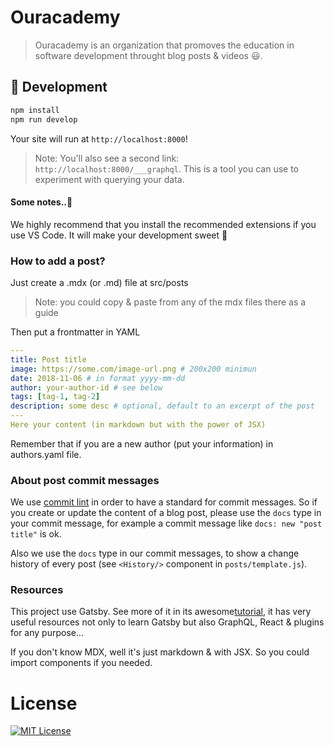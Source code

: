 # Ouracademy

> Ouracademy is an organization that promoves the education in software development throught blog posts & videos 😃.

## 🚀 Development

```bash
npm install
npm run develop
```

Your site will run at `http://localhost:8000`!

> Note: You'll also see a second link: `http://localhost:8000/___graphql`. This is a tool you can use to experiment with querying your data.

#### Some notes..🧐

We highly recommend that you install the recommended extensions if you use VS Code. It will make your development sweet 🍰

### How to add a post?

Just create a .mdx (or .md) file at src/posts

> Note: you could copy & paste from any of the mdx files there as a guide

Then put a frontmatter in YAML

```yaml
---
title: Post title
image: https://some.com/image-url.png # 200x200 minimun
date: 2018-11-06 # in format yyyy-mm-dd
author: your-author-id # see below
tags: [tag-1, tag-2]
description: some desc # optional, default to an excerpt of the post
---
Here your content (in markdown but with the power of JSX)
```

Remember that if you are a new author (put your information) in authors.yaml file.

### About post commit messages

We use [commit lint](https://conventional-changelog.github.io/commitlint/#/) in order to have a standard for commit messages. So if you create or update the content of a blog post, please use the `docs` type in your commit message, for example a commit message like `docs: new "post title"` is ok.

Also we use the `docs` type in our commit messages, to show a change history of every post (see `<History/>` component in `posts/template.js`).

### Resources

This project use Gatsby. See more of it in its awesome[tutorial](https://www.gatsbyjs.org/tutorial/part-five/#introducing-graphiql), it has very useful resources not only to learn Gatsby but also GraphQL, React & plugins for any purpose...

If you don't know MDX, well it's just markdown & with JSX. So you could import components if you needed.

# License

[![MIT License](https://img.shields.io/badge/license-MIT-blue.svg?style=flat)](/LICENSE)
